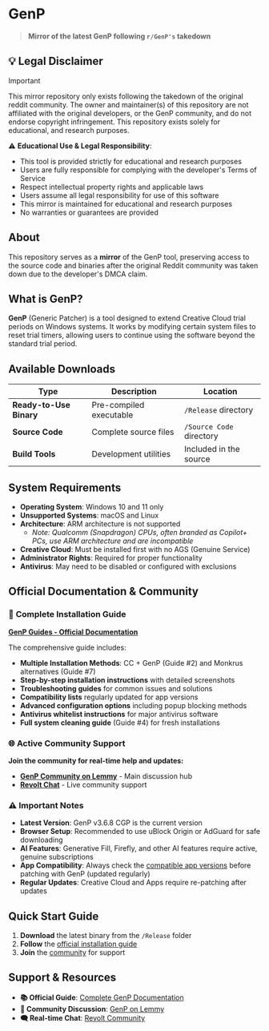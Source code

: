 # GenP

> **Mirror of the latest GenP following `r/GenP's` takedown**

## 💡 Legal Disclaimer

> [!Important]
> This mirror repository only exists following the takedown of the original reddit community. The owner and maintainer(s) of this repository are not affiliated with the original developers, or the GenP community, and do not endorse copyright infringement. This repository exists solely for educational, and research purposes.

⚠️ **Educational Use & Legal Responsibility**: 
- This tool is provided strictly for educational and research purposes
- Users are fully responsible for complying with the developer's Terms of Service
- Respect intellectual property rights and applicable laws
- Users assume all legal responsibility for use of this software
- This mirror is maintained for educational and research purposes
- No warranties or guarantees are provided

## About

This repository serves as a **mirror** of the GenP tool, preserving access to the source code and binaries after the original Reddit community was taken down due to the developer's DMCA claim.

## What is GenP?

**GenP** (Generic Patcher) is a tool designed to extend Creative Cloud trial periods on Windows systems. It works by modifying certain system files to reset trial timers, allowing users to continue using the software beyond the standard trial period.

## Available Downloads

| Type | Description | Location |
|------|-------------|----------|
| **Ready-to-Use Binary** | Pre-compiled executable | `/Release` directory |
| **Source Code** | Complete source files | `/Source Code` directory |
| **Build Tools** | Development utilities | Included in the source |

## System Requirements

- **Operating System**: Windows 10 and 11 only
- **Unsupported Systems**: macOS and Linux
- **Architecture**: ARM architecture is not supported
  - *Note: Qualcomm (Snapdragon) CPUs, often branded as Copilot+ PCs, use ARM architecture and are incompatible*
- **Creative Cloud**: Must be installed first with no AGS (Genuine Service)
- **Administrator Rights**: Required for proper functionality
- **Antivirus**: May need to be disabled or configured with exclusions

## Official Documentation & Community

### 📖 **Complete Installation Guide**
**[GenP Guides - Official Documentation](https://wiki.dbzer0.com/genp-guides/guide/#guide-2)**

The comprehensive guide includes:
- **Multiple Installation Methods**: CC + GenP (Guide #2) and Monkrus alternatives (Guide #7)
- **Step-by-step installation instructions** with detailed screenshots
- **Troubleshooting guides** for common issues and solutions
- **Compatibility lists** regularly updated for app versions
- **Advanced configuration options** including popup blocking methods
- **Antivirus whitelist instructions** for major antivirus software
- **Full system cleaning guide** (Guide #4) for fresh installations

### 🌐 **Active Community Support**

**Join the community for real-time help and updates:**
- **[GenP Community on Lemmy](https://lemmy.dbzer0.com/c/GenP)** - Main discussion hub
- **[Revolt Chat](https://app.revolt.chat/invite/cgccWFFx)** - Live community support

### ⚠️ **Important Notes**

- **Latest Version**: GenP v3.6.8 CGP is the current version
- **Browser Setup**: Recommended to use uBlock Origin or AdGuard for safe downloading
- **AI Features**: Generative Fill, Firefly, and other AI features require active, genuine subscriptions
- **App Compatibility**: Always check the [compatible app versions](https://wiki.dbzer0.com/genp-guides/compatibility-list) before patching with GenP (updated regularly)
- **Regular Updates**: Creative Cloud and Apps require re-patching after updates

## Quick Start Guide

1. **Download** the latest binary from the `/Release` folder
2. **Follow** the [official installation guide](https://wiki.dbzer0.com/genp-guides/guide/#guide-2)
3. **Join** the [community](https://lemmy.dbzer0.com/c/GenP) for support

## Support & Resources

- **📚 Official Guide**: [Complete GenP Documentation](https://wiki.dbzer0.com/genp-guides)
- **💬 Community Discussion**: [GenP on Lemmy](https://lemmy.dbzer0.com/c/GenP)
- **🗨️ Real-time Chat**: [Revolt Community](https://app.revolt.chat/invite/cgccWFFx)
